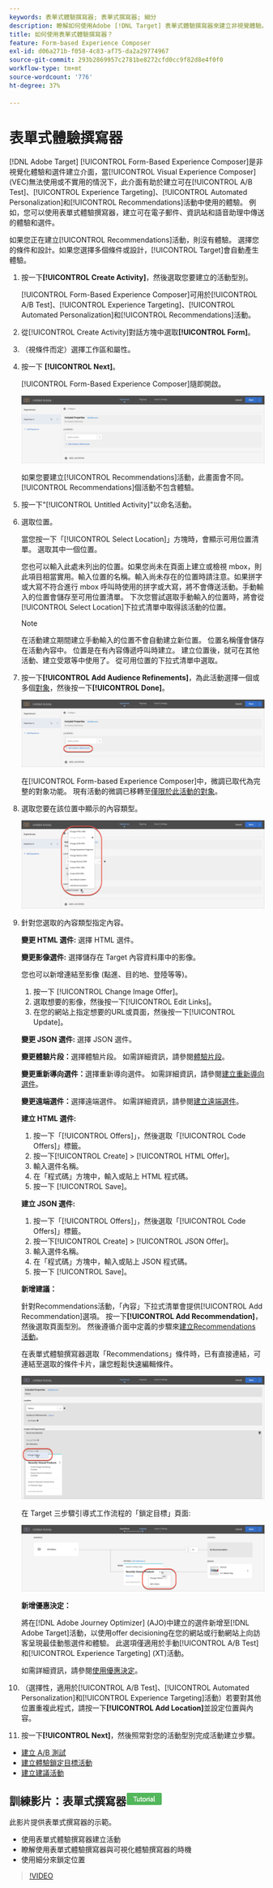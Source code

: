 ```yaml
---
keywords: 表單式體驗撰寫器; 表單式撰寫器; 細分
description: 瞭解如何使用Adobe [!DNL Target] 表單式體驗撰寫器來建立非視覺體驗。 當VEC無法使用或不實用的情況下，使用此撰寫器。
title: 如何使用表單式體驗撰寫器？
feature: Form-based Experience Composer
exl-id: d06a271b-f058-4c83-af75-da2a29774967
source-git-commit: 293b2869957c2781be8272cfd0cc9f82d8e4f0f0
workflow-type: tm+mt
source-wordcount: '776'
ht-degree: 37%

---
```


# 表單式體驗撰寫器

[!DNL Adobe Target] [!UICONTROL Form-Based Experience Composer]是非視覺化體驗和選件建立介面，當[!UICONTROL Visual Experience Composer] (VEC)無法使用或不實用的情況下，此介面有助於建立可在[!UICONTROL A/B Test]、[!UICONTROL Experience Targeting]、[!UICONTROL Automated Personalization]和[!UICONTROL Recommendations]活動中使用的體驗。 例如，您可以使用表單式體驗撰寫器，建立可在電子郵件、資訊站和語音助理中傳送的體驗和選件。

如果您正在建立[!UICONTROL Recommendations]活動，則沒有體驗。 選擇您的條件和設計。如果您選擇多個條件或設計，[!UICONTROL Target]會自動產生體驗。

1. 按一下&#x200B;**[!UICONTROL Create Activity]**，然後選取您要建立的活動型別。

   [!UICONTROL Form-Based Experience Composer]可用於[!UICONTROL A/B Test]、[!UICONTROL Experience Targeting]、[!UICONTROL Automated Personalization]和[!UICONTROL Recommendations]活動。

1. 從[!UICONTROL Create Activity]對話方塊中選取&#x200B;**[!UICONTROL Form]**。

1. （視條件而定）選擇工作區和屬性。

1. 按一下 **[!UICONTROL Next]**。

   [!UICONTROL Form-Based Experience Composer]隨即開啟。

   ![location_refinements影像](assets/location_refinements.png)

   如果您要建立[!UICONTROL Recommendations]活動，此畫面會不同。 [!UICONTROL Recommendations]個活動不包含體驗。

1. 按一下&quot;[!UICONTROL Untitled Activity]&quot;以命名活動。
1. 選取位置。

   當您按一下「[!UICONTROL Select Location]」方塊時，會顯示可用位置清單。 選取其中一個位置。

   您也可以輸入此處未列出的位置。如果您尚未在頁面上建立或檢視 mbox，則此項目相當實用。輸入位置的名稱。輸入尚未存在的位置時請注意。如果拼字或大寫不符合進行 mbox 呼叫時使用的拼字或大寫，將不會傳送活動。手動輸入的位置會儲存至可用位置清單。 下次您嘗試選取手動輸入的位置時，將會從[!UICONTROL Select Location]下拉式清單中取得該活動的位置。

   >[!NOTE]
   >
   >在活動建立期間建立手動輸入的位置不會自動建立新位置。 位置名稱僅會儲存在活動內容中。 位置是在有內容傳遞呼叫時建立。 建立位置後，就可在其他活動、建立受眾等中使用了。 從可用位置的下拉式清單中選取。

1. 按一下&#x200B;**[!UICONTROL Add Audience Refinements]**，為此活動選擇一個或多個[對象](/help/main/c-target/target.md#concept_A782F8481A5041EBA75103CB26376522)，然後按一下&#x200B;**[!UICONTROL Done]**。

   ![location_refinements_2圖片](assets/location_refinements_2.png)

   在[!UICONTROL Form-based Experience Composer]中，微調已取代為完整的對象功能。 現有活動的微調已移轉至[僅限於此活動的對象](/help/main/c-target/creating-activity-only-audience.md#concept_A6BADCF530ED4AE1852E677FEBE68483)。

1. 選取您要在該位置中顯示的內容類型。

   ![form_content圖片](assets/form_content.png)

1. 針對您選取的內容類型指定內容。

   **變更 HTML 選件:** 選擇 HTML 選件。

   **變更影像選件:** 選擇儲存在 Target 內容資料庫中的影像。

   您也可以新增連結至影像 (點進、目的地、登陸等等)。

   1. 按一下 [!UICONTROL Change Image Offer]。
   1. 選取想要的影像，然後按一下[!UICONTROL Edit Links]。
   1. 在您的網站上指定想要的URL或頁面，然後按一下[!UICONTROL Update]。

   **變更 JSON 選件:** 選擇 JSON 選件。

   **變更體驗片段：**&#x200B;選擇體驗片段。 如需詳細資訊，請參閱[體驗片段](/help/main/c-experiences/c-manage-content/aem-experience-fragments.md)。

   **變更重新導向選件：**&#x200B;選擇重新導向選件。 如需詳細資訊，請參閱[建立重新導向選件](/help/main/c-experiences/c-manage-content/offer-redirect.md)。

   **變更遠端選件：**&#x200B;選擇遠端選件。 如需詳細資訊，請參閱[建立遠端選件](/help/main/c-experiences/c-manage-content/about-remote-offers.md)。

   **建立 HTML 選件:**

   1. 按一下「[!UICONTROL Offers]」，然後選取「[!UICONTROL Code Offers]」標籤。
   1. 按一下[!UICONTROL Create] > [!UICONTROL HTML Offer]。
   1. 輸入選件名稱。
   1. 在「程式碼」方塊中，輸入或貼上 HTML 程式碼。
   1. 按一下 [!UICONTROL Save]。

   **建立 JSON 選件:**

   1. 按一下「[!UICONTROL Offers]」，然後選取「[!UICONTROL Code Offers]」標籤。
   1. 按一下[!UICONTROL Create] > [!UICONTROL JSON Offer]。
   1. 輸入選件名稱。
   1. 在「程式碼」方塊中，輸入或貼上 JSON 程式碼。
   1. 按一下 [!UICONTROL Save]。

   **新增建議：**

   針對Recommendations活動，「內容」下拉式清單會提供[!UICONTROL Add Recommendation]選項。 按一下&#x200B;**[!UICONTROL Add Recommendation]**，然後選取頁面型別。 然後遵循介面中定義的步驟來[建立Recommendations 活動](/help/main/c-recommendations/t-create-recs-activity/create-recs-activity.md)。

   在表單式體驗撰寫器選取「Recommendations」條件時，已有直接連結，可連結至選取的條件卡片，讓您輕鬆快速編輯條件。

   ![change_criteria影像](assets/change_criteria.png)

   在 Target 三步驟引導式工作流程的「鎖定目標」頁面:

   ![change_criteria_2圖片](assets/change_criteria_2.png)

   **新增優惠決定：**

   將在[!DNL Adobe Journey Optimizer] (AJO)中建立的選件新增至[!DNL Adobe Target]活動，以使用offer decisioning在您的網站或行動網站上向訪客呈現最佳動態選件和體驗。 此選項僅適用於手動[!UICONTROL A/B Test]和[!UICONTROL Experience Targeting] (XT)活動。

   如需詳細資訊，請參閱[使用優惠決定](/help/main/c-integrating-target-with-mac/ajo/offer-decision.md)。

1. （選擇性，適用於[!UICONTROL A/B Test]、[!UICONTROL Automated Personalization]和[!UICONTROL Experience Targeting]活動）若要對其他位置重複此程式，請按一下&#x200B;**[!UICONTROL Add Location]**&#x200B;並設定位置與內容。
1. 按一下&#x200B;**[!UICONTROL Next]**，然後照常對您的活動型別完成活動建立步驟。

* [建立 A/B 測試](/help/main/c-activities/t-test-ab/t-test-create-ab/test-create-ab.md)
* [建立體驗鎖定目標活動](/help/main/c-activities/t-experience-target/t-xt-create/xt-create.md#task_D6B3429AC31549E1A70EDF04B3DDC765)
* [建立建議活動](/help/main/c-recommendations/t-create-recs-activity/create-recs-activity.md#task_6874328773C64C44A73F0A130AD3F96F)

## 訓練影片：表單式撰寫器![教學課程徽章](/help/main/assets/tutorial.png)

此影片提供表單式撰寫器的示範。

* 使用表單式體驗撰寫器建立活動
* 瞭解使用表單式體驗撰寫器與可視化體驗撰寫器的時機
* 使用細分來鎖定位置

>[!VIDEO](https://video.tv.adobe.com/v/17390)
